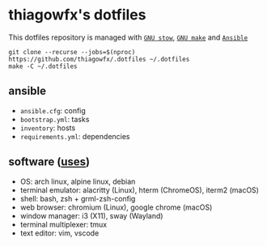 # thiagowfx's dotfiles

This dotfiles repository is managed with [`GNU stow`][stow], [`GNU make`][make] and [`Ansible`][ansible]

```
git clone --recurse --jobs=$(nproc) https://github.com/thiagowfx/.dotfiles ~/.dotfiles
make -C ~/.dotfiles
```

[ansible]: https://www.ansible.com/
[make]: https://www.gnu.org/software/make/
[stow]: https://www.gnu.org/software/stow/

## ansible

- `ansible.cfg`: config
- `bootstrap.yml`: tasks
- `inventory`: hosts
- `requirements.yml`: dependencies

## software ([uses](https://uses.tech/))

- OS: arch linux, alpine linux, debian
- terminal emulator: alacritty (Linux), hterm (ChromeOS), iterm2 (macOS)
- shell: bash, zsh + grml-zsh-config
- web browser: chromium (Linux), google chrome (macOS)
- window manager: i3 (X11), sway (Wayland)
- terminal multiplexer: tmux
- text editor: vim, vscode
